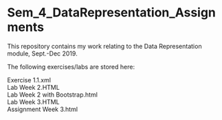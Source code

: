 # Sem_4_DataRepresentation_Assignments

This repository contains my work relating to the Data Representation module, Sept.-Dec 2019. 

The following exercises/labs are stored here:

Exercise 1.1.xml	
Lab Week 2.HTML	  
Lab Week 2 with Bootstrap.html	
Lab Week 3.HTML   
Assignment Week 3.html	

